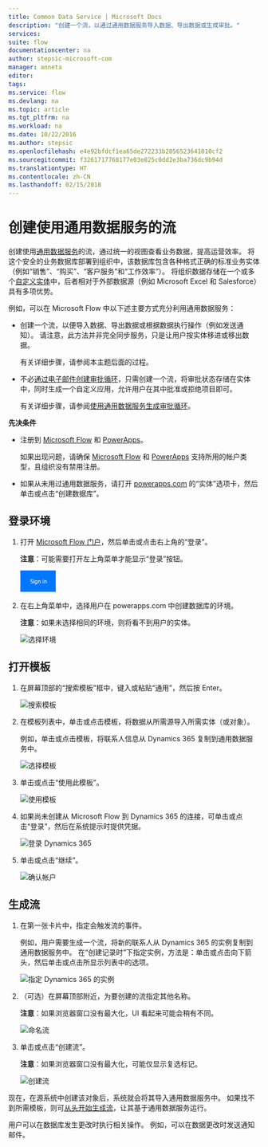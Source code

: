 ```yaml
---
title: Common Data Service | Microsoft Docs
description: "创建一个流，以通过通用数据服务导入数据、导出数据或生成审批。"
services: 
suite: flow
documentationcenter: na
author: stepsic-microsoft-com
manager: anneta
editor: 
tags: 
ms.service: flow
ms.devlang: na
ms.topic: article
ms.tgt_pltfrm: na
ms.workload: na
ms.date: 10/22/2016
ms.author: stepsic
ms.openlocfilehash: e4e92bfdcf1ea65de272233b2056523641010cf2
ms.sourcegitcommit: f3261717768177e03e825c0dd2e3ba736dc9b94d
ms.translationtype: HT
ms.contentlocale: zh-CN
ms.lasthandoff: 02/15/2018
---
```

# <a name="create-a-flow-that-uses-the-common-data-service"></a>创建使用通用数据服务的流
创建使用[通用数据服务](https://powerapps.microsoft.com/tutorials/data-platform-intro/)的流，通过统一的视图查看业务数据，提高运营效率。 将这个安全的业务数据库部署到组织中，该数据库包含各种格式正确的标准业务实体（例如“销售”、“购买”、“客户服务”和“工作效率”）。 将组织数据存储在一个或多个[自定义实体](https://powerapps.microsoft.com/tutorials/data-platform-create-entity/)中，后者相对于外部数据源（例如 Microsoft Excel 和 Salesforce）具有多项优势。

例如，可以在 Microsoft Flow 中以下述主要方式充分利用通用数据服务：

* 创建一个流，以便导入数据、导出数据或根据数据执行操作（例如发送通知）。 请注意，此方法并非完全同步服务，只是让用户按实体移进或移出数据。
  
    有关详细步骤，请参阅本主题后面的过程。
* 不必[通过电子邮件创建审批循环](wait-for-approvals.md)，只需创建一个流，将审批状态存储在实体中，同时生成一个自定义应用，允许用户在其中批准或拒绝项目即可。
  
    有关详细步骤，请参阅[使用通用数据服务生成审批循环](common-data-model-approve.md)。

**先决条件**

* 注册到 [Microsoft Flow](https://flow.microsoft.com) 和 [PowerApps](https://web.powerapps.com)。
  
    如果出现问题，请确保 [Microsoft Flow](sign-up-sign-in.md) 和 [PowerApps](https://powerapps.microsoft.com/tutorials/signup-for-powerapps/) 支持所用的帐户类型，且组织没有禁用注册。
* 如果从未用过通用数据服务，请打开 [powerapps.com](https://web.powerapps.com/#/entities) 的“实体”选项卡，然后单击或点击“创建数据库”。

## <a name="sign-in-to-your-environment"></a>登录环境
1. 打开 [Microsoft Flow 门户](https://flow.microsoft.com)，然后单击或点击右上角的“登录”。
   
    **注意**：可能需要打开左上角菜单才能显示“登录”按钮。
   
    ![登录](./media/common-data-model-intro/signin-flow.png)
2. 在右上角菜单中，选择用户在 powerapps.com 中创建数据库的环境。
   
    **注意**：如果未选择相同的环境，则将看不到用户的实体。
   
    ![选择环境](./media/common-data-model-intro/select-environment.png)

## <a name="open-a-template"></a>打开模板
1. 在屏幕顶部的“搜索模板”框中，键入或粘贴“通用”，然后按 Enter。
   
    ![搜索模板](./media/common-data-model-intro/template-search.png)
2. 在模板列表中，单击或点击模板，将数据从所需源导入所需实体（或对象）。
   
    例如，单击或点击模板，将联系人信息从 Dynamics 365 复制到通用数据服务中。
   
    ![选择模板](./media/common-data-model-intro/choose-template.png)
3. 单击或点击“使用此模板”。
   
    ![使用模板](./media/common-data-model-intro/use-template.png)
4. 如果尚未创建从 Microsoft Flow 到 Dynamics 365 的连接，可单击或点击“登录”，然后在系统提示时提供凭据。
   
    ![登录 Dynamics 365](./media/common-data-model-intro/dynamics-signin.png)
5. 单击或点击“继续”。
   
    ![确认帐户](./media/common-data-model-intro/confirm-accounts.png)

## <a name="build-your-flow"></a>生成流
1. 在第一张卡片中，指定会触发流的事件。
   
    例如，用户需要生成一个流，将新的联系人从 Dynamics 365 的实例复制到通用数据服务中。 在“创建记录时”下指定实例，方法是：单击或点击向下箭头，然后单击或点击所显示列表中的选项。
   
    ![指定 Dynamics 365 的实例](./media/common-data-model-intro/specify-instance.png)
2. （可选）在屏幕顶部附近，为要创建的流指定其他名称。
   
    **注意**：如果浏览器窗口没有最大化，UI 看起来可能会稍有不同。
   
    ![命名流](./media/common-data-model-intro/name-flow.png)
3. 单击或点击“创建流”。
   
    **注意**：如果浏览器窗口没有最大化，可能仅显示复选标记。
   
    ![创建流](./media/common-data-model-intro/create-flow.png)

现在，在源系统中创建该对象后，系统就会将其导入通用数据服务中。 如果找不到所需模板，则可[从头开始生成流](get-started-logic-flow.md)，让其基于通用数据服务运行。

用户可以在数据库发生更改时执行相关操作。 例如，可以在数据更改时发送通知邮件。

